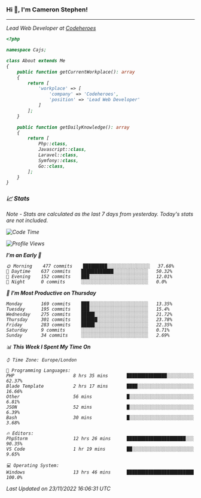 ### Hi 👋, I'm Cameron Stephen!
<hr>
<p><em>Lead Web Developer at <a href="https://codeheroes.co.uk">Codeheroes</a></p>


```php
<?php

namespace Cajs;

class About extends Me
{
    public function getCurrentWorkplace(): array
    {
        return [
            'workplace' => [
                'company' => 'Codeheroes',
                'position' => 'Lead Web Developer'
            ]
        ];
    }

    public function getDailyKnowledge(): array
    {
        return [
            Php::class,
            Javascript::class,
            Laravel::class,
            Symfony::class,
            Go::class,
        ];
    }
}
```

### 📈 Stats
<p><em>Note - Stats are calculated as the last 7 days from yesterday. Today's stats are not included.</em></p>


<!--START_SECTION:waka-->
![Code Time](http://img.shields.io/badge/Code%20Time-3%2C226%20hrs%2051%20mins-blue)

![Profile Views](http://img.shields.io/badge/Profile%20Views-0-blue)

**I'm an Early 🐤** 

```text
🌞 Morning    477 commits    █████████░░░░░░░░░░░░░░░░   37.68% 
🌆 Daytime    637 commits    ████████████░░░░░░░░░░░░░   50.32% 
🌃 Evening    152 commits    ███░░░░░░░░░░░░░░░░░░░░░░   12.01% 
🌙 Night      0 commits      ░░░░░░░░░░░░░░░░░░░░░░░░░   0.0%

```
📅 **I'm Most Productive on Thursday** 

```text
Monday       169 commits    ███░░░░░░░░░░░░░░░░░░░░░░   13.35% 
Tuesday      195 commits    ███░░░░░░░░░░░░░░░░░░░░░░   15.4% 
Wednesday    275 commits    █████░░░░░░░░░░░░░░░░░░░░   21.72% 
Thursday     301 commits    ██████░░░░░░░░░░░░░░░░░░░   23.78% 
Friday       283 commits    █████░░░░░░░░░░░░░░░░░░░░   22.35% 
Saturday     9 commits      ░░░░░░░░░░░░░░░░░░░░░░░░░   0.71% 
Sunday       34 commits     ░░░░░░░░░░░░░░░░░░░░░░░░░   2.69%

```


📊 **This Week I Spent My Time On** 

```text
⌚︎ Time Zone: Europe/London

💬 Programming Languages: 
PHP                      8 hrs 35 mins       ███████████████░░░░░░░░░░   62.37% 
Blade Template           2 hrs 17 mins       ████░░░░░░░░░░░░░░░░░░░░░   16.66% 
Other                    56 mins             █░░░░░░░░░░░░░░░░░░░░░░░░   6.81% 
JSON                     52 mins             █░░░░░░░░░░░░░░░░░░░░░░░░   6.39% 
Bash                     30 mins             █░░░░░░░░░░░░░░░░░░░░░░░░   3.68%

🔥 Editors: 
PhpStorm                 12 hrs 26 mins      ██████████████████████░░░   90.35% 
VS Code                  1 hr 19 mins        ██░░░░░░░░░░░░░░░░░░░░░░░   9.65%

💻 Operating System: 
Windows                  13 hrs 46 mins      █████████████████████████   100.0%

```


 Last Updated on 23/11/2022 16:06:31 UTC
<!--END_SECTION:waka-->
